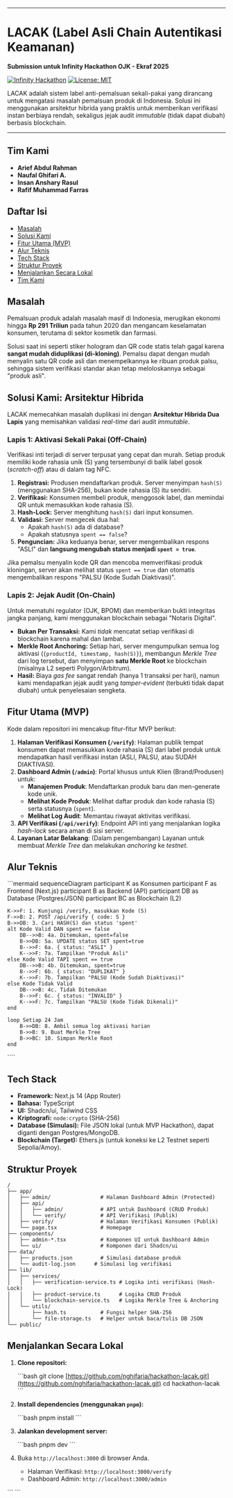 -----

# LACAK (Label Asli Chain Autentikasi Keamanan)

**Submission untuk Infinity Hackathon OJK - Ekraf 2025**

[![Infinity Hackathon](https://img.shields.io/badge/OJK%20Ekraf-Infinity%20Hackathon%202025-blue)](https://infinityhackathon.id/hackathon/OJKRAF)
[![License: MIT](https://img.shields.io/badge/License-MIT-yellow.svg)](https://opensource.org/licenses/MIT)

LACAK adalah sistem label anti-pemalsuan sekali-pakai yang dirancang untuk mengatasi masalah pemalsuan produk di Indonesia. Solusi ini menggunakan arsitektur hibrida yang praktis untuk memberikan verifikasi instan berbiaya rendah, sekaligus jejak audit *immutable* (tidak dapat diubah) berbasis blockchain.

---
## Tim Kami
  - **Arief Abdul Rahman**
  - **Naufal Ghifari A.**
  - **Insan Anshary Rasul**
  - **Rafif Muhammad Farras**

## Daftar Isi

- [Masalah](#-masalah)
- [Solusi Kami](#-solusi-kami-arsitektur-hibrida)
- [Fitur Utama (MVP)](#-fitur-utama-mvp)
- [Alur Teknis](#-alur-teknis)
- [Tech Stack](#-tech-stack)
- [Struktur Proyek](#-struktur-proyek)
- [Menjalankan Secara Lokal](#-menjalankan-secara-lokal)
- [Tim Kami](#-tim-kami)

##  Masalah

Pemalsuan produk adalah masalah masif di Indonesia, merugikan ekonomi hingga **Rp 291 Triliun** pada tahun 2020 dan mengancam keselamatan konsumen, terutama di sektor kosmetik dan farmasi.

Solusi saat ini seperti stiker hologram dan QR code statis telah gagal karena **sangat mudah diduplikasi (di-kloning)**. Pemalsu dapat dengan mudah menyalin satu QR code asli dan menempelkannya ke ribuan produk palsu, sehingga sistem verifikasi standar akan tetap meloloskannya sebagai "produk asli".

## Solusi Kami: Arsitektur Hibrida

LACAK memecahkan masalah duplikasi ini dengan **Arsitektur Hibrida Dua Lapis** yang memisahkan validasi *real-time* dari audit *immutable*.

### Lapis 1: Aktivasi Sekali Pakai (Off-Chain)

Verifikasi inti terjadi di server terpusat yang cepat dan murah. Setiap produk memiliki kode rahasia unik (S) yang tersembunyi di balik label gosok (*scratch-off*) atau di dalam tag NFC.

1.  **Registrasi:** Produsen mendaftarkan produk. Server menyimpan `hash(S)` (menggunakan SHA-256), bukan kode rahasia (S) itu sendiri.
2.  **Verifikasi:** Konsumen membeli produk, menggosok label, dan memindai QR untuk memasukkan kode rahasia (S).
3.  **Hash-Lock:** Server menghitung `hash(S)` dari input konsumen.
4.  **Validasi:** Server mengecek dua hal:
    * Apakah `hash(S)` ada di database?
    * Apakah statusnya `spent == false`?
5.  **Penguncian:** Jika keduanya benar, server mengembalikan respons "ASLI" dan **langsung mengubah status menjadi `spent = true`**.

Jika pemalsu menyalin kode QR dan mencoba memverifikasi produk kloningan, server akan melihat status `spent == true` dan otomatis mengembalikan respons "PALSU (Kode Sudah Diaktivasi)".

### Lapis 2: Jejak Audit (On-Chain)

Untuk mematuhi regulator (OJK, BPOM) dan memberikan bukti integritas jangka panjang, kami menggunakan blockchain sebagai "Notaris Digital".

-   **Bukan Per Transaksi:** Kami *tidak* mencatat setiap verifikasi di blockchain karena mahal dan lambat.
-   **Merkle Root Anchoring:** Setiap hari, server mengumpulkan semua log aktivasi (`{productId, timestamp, hash(S)}`), membangun *Merkle Tree* dari log tersebut, dan menyimpan **satu Merkle Root** ke blockchain (misalnya L2 seperti Polygon/Arbitrum).
-   **Hasil:** Biaya *gas fee* sangat rendah (hanya 1 transaksi per hari), namun kami mendapatkan jejak audit yang *tamper-evident* (terbukti tidak dapat diubah) untuk penyelesaian sengketa.

## Fitur Utama (MVP)

Kode dalam repositori ini mencakup fitur-fitur MVP berikut:

1.  **Halaman Verifikasi Konsumen (`/verify`)**: Halaman publik tempat konsumen dapat memasukkan kode rahasia (S) dari label produk untuk mendapatkan hasil verifikasi instan (ASLI, PALSU, atau SUDAH DIAKTIVASI).
2.  **Dashboard Admin (`/admin`)**: Portal khusus untuk Klien (Brand/Produsen) untuk:
    * **Manajemen Produk**: Mendaftarkan produk baru dan men-generate kode unik.
    * **Melihat Kode Produk**: Melihat daftar produk dan kode rahasia (S) serta statusnya (`spent`).
    * **Melihat Log Audit**: Memantau riwayat aktivitas verifikasi.
3.  **API Verifikasi (`/api/verify`)**: Endpoint API inti yang menjalankan logika *hash-lock* secara aman di sisi server.
4.  **Layanan Latar Belakang**: (Dalam pengembangan) Layanan untuk membuat *Merkle Tree* dan melakukan *anchoring* ke *testnet*.

## Alur Teknis

\`\`\`mermaid
sequenceDiagram
    participant K as Konsumen
    participant F as Frontend (Next.js)
    participant B as Backend (API)
    participant DB as Database (Postgres/JSON)
    participant BC as Blockchain (L2)

    K->>F: 1. Kunjungi /verify, masukkan Kode (S)
    F->>B: 2. POST /api/verify { code: S }
    B->>DB: 3. Cari HASH(S) dan status 'spent'
    alt Kode Valid DAN spent == false
        DB-->>B: 4a. Ditemukan, spent=false
        B->>DB: 5a. UPDATE status SET spent=true
        B-->>F: 6a. { status: "ASLI" }
        K-->>F: 7a. Tampilkan "Produk Asli"
    else Kode Valid TAPI spent == true
        DB-->>B: 4b. Ditemukan, spent=true
        B-->>F: 6b. { status: "DUPLIKAT" }
        K-->>F: 7b. Tampilkan "PALSU (Kode Sudah Diaktivasi)"
    else Kode Tidak Valid
        DB-->>B: 4c. Tidak Ditemukan
        B-->>F: 6c. { status: "INVALID" }
        K-->>F: 7c. Tampilkan "PALSU (Kode Tidak Dikenali)"
    end

    loop Setiap 24 Jam
        B->>DB: 8. Ambil semua log aktivasi harian
        B->>B: 9. Buat Merkle Tree
        B->>BC: 10. Simpan Merkle Root
    end
\`\`\``

## Tech Stack

  - **Framework:** Next.js 14 (App Router)
  - **Bahasa:** TypeScript
  - **UI:** Shadcn/ui, Tailwind CSS
  - **Kriptografi:** `node:crypto` (SHA-256)
  - **Database (Simulasi):** File JSON lokal (untuk MVP Hackathon), dapat diganti dengan Postgres/MongoDB.
  - **Blockchain (Target):** Ethers.js (untuk koneksi ke L2 Testnet seperti Sepolia/Amoy).

## Struktur Proyek

```
/
├── app/
│   ├── admin/                # Halaman Dashboard Admin (Protected)
│   ├── api/
│   │   ├── admin/            # API untuk Dashboard (CRUD Produk)
│   │   └── verify/           # API Verifikasi (Publik)
│   ├── verify/               # Halaman Verifikasi Konsumen (Publik)
│   └── page.tsx              # Homepage
├── components/
│   ├── admin-*.tsx           # Komponen UI untuk Dashboard Admin
│   └── ui/                   # Komponen dari Shadcn/ui
├── data/
│   ├── products.json         # Simulasi database produk
│   └── audit-log.json      # Simulasi log verifikasi
├── lib/
│   ├── services/
│   │   ├── verification-service.ts # Logika inti verifikasi (Hash-Lock)
│   │   ├── product-service.ts      # Logika CRUD Produk
│   │   └── blockchain-service.ts   # Logika Merkle Tree & Anchoring
│   └── utils/
│       ├── hash.ts           # Fungsi helper SHA-256
│       └── file-storage.ts   # Helper untuk baca/tulis DB JSON
└── public/
```

## Menjalankan Secara Lokal

1.  **Clone repositori:**

    \`\`\`bash
    git clone [https://github.com/nghifaria/hackathon-lacak.git](https://github.com/nghifaria/hackathon-lacak.git)
    cd hackathon-lacak
    \`\`\`

2.  **Install dependencies (menggunakan `pnpm`):**

    \`\`\`bash
    pnpm install
    \`\`\`

3.  **Jalankan development server:**

    \`\`\`bash
    pnpm dev
    \`\`\`

4.  Buka `http://localhost:3000` di browser Anda.

      - Halaman Verifikasi: `http://localhost:3000/verify`
      - Dashboard Admin: `http://localhost:3000/admin`


<!-- end list -->

\`\`\`
\`\`\`
